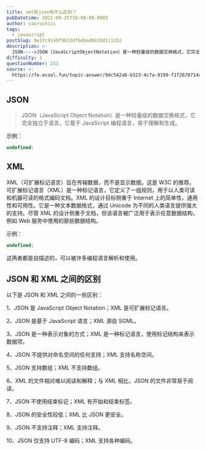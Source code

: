 ```yaml
---
title: xml和json有什么区别？
pubDatetime: 2021-09-25T16:00:00.000Z
author: caorushizi
tags:
  - javascript
postSlug: 9e37c9145f9633df6d9ad8410d111252
description: >-
  JSON---->JSON（JavaScriptObjectNotation）是一种轻量级的数据交换格式，它完全独立于语言。它基于JavaScript编程语言，易于理解和生成。示例：```typesc
difficulty: 1
questionNumber: 211
source: >-
  https://fe.ecool.fun/topic-answer/9dc542a0-b323-4c7a-9199-f1f2678714cf?orderBy=updateTime&order=desc&tagId=10
---
```


## JSON

> JSON（JavaScript Object Notation）是一种轻量级的数据交换格式，它完全独立于语言。它基于 JavaScript 编程语言，易于理解和生成。

示例：

```typescript
undefined;
```

## XML

XML（可扩展标记语言）旨在传输数据，而不是显示数据。这是 W3C 的推荐。可扩展标记语言（XML）是一种标记语言，它定义了一组规则，用于以人类可读和机器可读的格式编码文档。XML 的设计目标侧重于 Internet 上的简单性，通用性和可用性。它是一种文本数据格式，通过 Unicode 为不同的人类语言提供强大的支持。尽管 XML 的设计侧重于文档，但该语言被广泛用于表示任意数据结构，例如 Web 服务中使用的那些数据结构。

示例：

```typescript
undefined;
```

这两者都是自描述的，可以被许多编程语言解析和使用。

## JSON 和 XML 之间的区别

以下是 JSON 和 XML 之间的一些区别：

1、JSON 是 JavaScript Object Notation；XML 是可扩展标记语言。

2、JSON 是基于 JavaScript 语言；XML 源自 SGML。

3、JSON 是一种表示对象的方式；XML 是一种标记语言，使用标记结构来表示数据项。

4、JSON 不提供对命名空间的任何支持；XML 支持名称空间。

5、JSON 支持数组；XML 不支持数组。

6、XML 的文件相对难以阅读和解释；与 XML 相比，JSON 的文件非常易于阅读。

7、JSON 不使用结束标记；XML 有开始和结束标签。

8、JSON 的安全性较低；XML 比 JSON 更安全。

9、JSON 不支持注释；XML 支持注释。

10、JSON 仅支持 UTF-8 编码；XML 支持各种编码。
